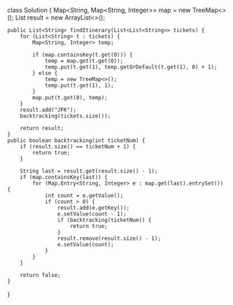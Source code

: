 class Solution {
    Map<String, Map<String, Integer>> map = new TreeMap<>();
    List<String> result = new ArrayList<>();
    
    public List<String> findItinerary(List<List<String>> tickets) {
        for (List<String> t : tickets) {
            Map<String, Integer> temp;
            
            if (map.containsKey(t.get(0))) {
                temp = map.get(t.get(0));
                temp.put(t.get(1), temp.getOrDefault(t.get(1), 0) + 1);
            } else {
                temp = new TreeMap<>();
                temp.put(t.get(1), 1);
            }
            map.put(t.get(0), temp);
        }
        result.add("JFK");
        backtracking(tickets.size());
        
        return result;
    }
    public boolean backtracking(int ticketNum) {
        if (result.size() == ticketNum + 1) {
            return true;
        }
        
        String last = result.get(result.size() - 1);
        if (map.containsKey(last)) {
            for (Map.Entry<String, Integer> e : map.get(last).entrySet()) {
                int count = e.getValue();
                if (count > 0) {
                    result.add(e.getKey());
                    e.setValue(count - 1);
                    if (backtracking(ticketNum)) {
                        return true;
                    }
                    result.remove(result.size() - 1);
                    e.setValue(count);
                }
            }
        }
        
        return false;
    }
}

